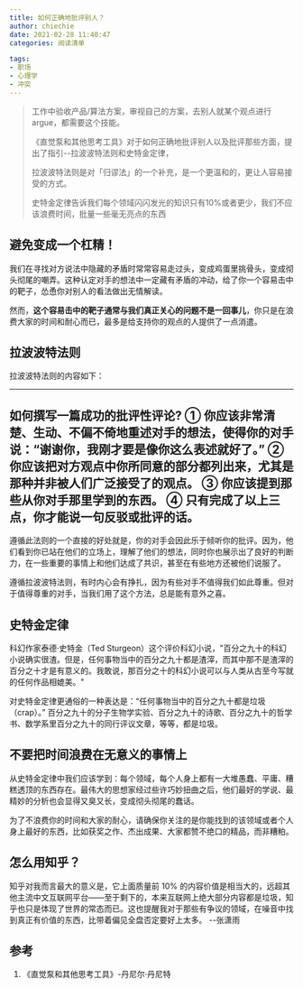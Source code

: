 ```yaml
---
title: 如何正确地批评别人？
author: chiechie
date: 2021-02-28 11:40:47
categories: 阅读清单

tags:
- 职场
- 心理学
- 冲突
---
```


> 工作中验收产品/算法方案，审视自己的方案，去别人就某个观点进行argue，都需要这个技能。 
> 
>《直觉泵和其他思考工具》对于如何正确地批评别人以及批评那些方面，提出了指引--拉波波特法则和史特金定律，
> 
> 拉波波特法则是对「归谬法」的一个补充，是一个更温和的，更让人容易接受的方式。
> 
> 史特金定律告诉我们每个领域闪闪发光的知识只有10%或者更少，我们不应该浪费时间，批量一些毫无亮点的东西

## 避免变成一个杠精！

我们在寻找对方说法中隐藏的矛盾时常常容易走过头，变成鸡蛋里挑骨头，变成彻头彻尾的嘲弄。这种认定对手的想法中一定藏有矛盾的冲动，给了你一个容易击中的靶子，怂恿你对别人的看法做出无情解读。

然而，**这个容易击中的靶子通常与我们真正关心的问题不是一回事儿**，你只是在浪费大家的时间和耐心而已，最多是给支持你的观点的人提供了一点消遣。

## 拉波波特法则

拉波波特法则的内容如下：

---
如何撰写一篇成功的批评性评论?
① 你应该非常清楚、生动、不偏不倚地重述对手的想法，使得你的对手说：“谢谢你，我刚才要是像你这么表述就好了。”
② 你应该把对方观点中你所同意的部分都列出来，尤其是那种并非被人们广泛接受了的观点。
③ 你应该提到那些从你对手那里学到的东西。
④ 只有完成了以上三点，你才能说一句反驳或批评的话。
---

遵循此法则的一个直接的好处就是，你的对手会因此乐于倾听你的批评。因为，他们看到你已站在他们的立场上，理解了他们的想法，同时你也展示出了良好的判断力，在一些重要的事情上和他们达成了共识，甚至在有些地方还被他们说服了。

遵循拉波波特法则，有时内心会有挣扎，因为有些对手不值得我们如此尊重。但对于值得尊重的对手，当我们用了这个方法，总是能有意外之喜。

## 史特金定律

科幻作家泰德·史特金（Ted Sturgeon）这个评价科幻小说，"百分之九十的科幻小说确实很渣。但是，任何事物当中的百分之九十都是渣滓，而其中那不是渣滓的百分之十才是有意义的。我敢说，那百分之十的科幻小说可以与人类从古至今写就的任何作品相媲美。"

对史特金定律更通俗的一种表达是：“任何事物当中的百分之九十都是垃圾（crap）。”
百分之九十的分子生物学实验、百分之九十的诗歌、百分之九十的哲学书、数学系里百分之九十的同行评议文章，等等，都是垃圾。


## 不要把时间浪费在无意义的事情上

从史特金定律中我们应该学到：每个领域，每个人身上都有一大堆愚蠢、平庸、糟糕透顶的东西存在。最伟大的思想家经过些许巧妙扭曲之后，他们最好的学说、最精妙的分析也会显得又臭又长，变成彻头彻尾的蠢话。

为了不浪费你的时间和大家的耐心，请确保你关注的是你能找到的该领域或者个人身上最好的东西，比如获奖之作、杰出成果、大家都赞不绝口的精品，而非糟粕。

## 怎么用知乎？

知乎对我而言最大的意义是，它上面质量前 10% 的内容价值是相当大的，远超其他主流中文互联网平台——至于剩下的，本来互联网上绝大部分内容都是垃圾，知乎也只是体现了世界的常态而已。这也提醒我对于那些有争议的领域，在噪音中找到真正有价值的东西，比带着偏见全盘否定要好上太多。 --张潇雨


## 参考
1. 《直觉泵和其他思考工具》-丹尼尔·丹尼特